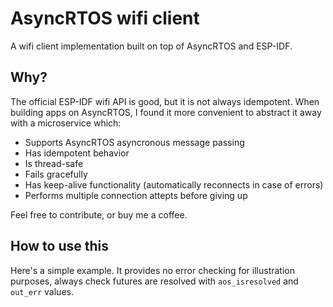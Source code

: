 # AsyncRTOS wifi client

A wifi client implementation built on top of AsyncRTOS and ESP-IDF.

## Why?

The official ESP-IDF wifi API is good, but it is not always idempotent. When building apps on AsyncRTOS, I found it more convenient to abstract it away with a microservice which:

- Supports AsyncRTOS asyncronous message passing
- Has idempotent behavior
- Is thread-safe
- Fails gracefully
- Has keep-alive functionality (automatically reconnects in case of errors)
- Performs multiple connection attepts before giving up

Feel free to contribute, or buy me a coffee.

## How to use this

Here's a simple example. It provides no error checking for illustration purposes, always check futures are resolved with `aos_isresolved` and `out_err` values.
